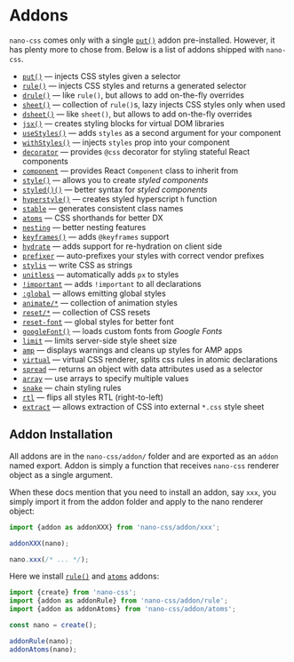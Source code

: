 # Addons

`nano-css` comes only with a single [`put()`](./put.md) addon pre-installed. However, it has
plenty more to chose from. Below is a list of addons shipped with `nano-css`.

- [`put()`](./put.md) &mdash; injects CSS styles given a selector
- [`rule()`](./rule.md) &mdash; injects CSS styles and returns a generated selector
- [`drule()`](./drule.md) &mdash; like `rule()`, but allows to add on-the-fly overrides
- [`sheet()`](./sheet.md) &mdash; collection of `rule()`s, lazy injects CSS styles only when used
- [`dsheet()`](./dsheet.md) &mdash; like `sheet()`, but allows to add on-the-fly overrides
- [`jsx()`](./jsx.md) &mdash; creates styling blocks for virtual DOM libraries
- [`useStyles()`](./useStyles.md) &mdash; adds `styles` as a second argument for your component
- [`withStyles()`](./withStyles.md) &mdash; injects `styles` prop into your component
- [`decorator`](./decorator.md) &mdash; provides `@css` decorator for styling stateful React components
- [`component`](./component.md) &mdash; provides React `Component` class to inherit from
- [`style()`](./style.md) &mdash; allows you to create *styled components*
- [`styled()()`](./styled.md) &mdash; better syntax for *styled components*
- [`hyperstyle()`](./hyperstyle.md) &mdash; creates styled hyperscript `h` function
- [`stable`](./stable.md) &mdash; generates consistent class names
- [`atoms`](./atoms.md) &mdash; CSS shorthands for better DX
- [`nesting`](./nesting.md) &mdash; better nesting features
- [`keyframes()`](./keyframes.md) &mdash; adds `@keyframes` support
- [`hydrate`](./hydrate.md) &mdash; adds support for re-hydration on client side
- [`prefixer`](./prefixer.md) &mdash; auto-prefixes your styles with correct vendor prefixes
- [`stylis`](./stylis.md) &mdash; write CSS as strings
- [`unitless`](./unitless.md) &mdash; automatically adds `px` to styles
- [`!important`](./important.md) &mdash; adds `!important` to all declarations
- [`:global`](./global.md) &mdash; allows emitting global styles
- [`animate/*`](./animations.md) &mdash; collection of animation styles
- [`reset/*`](./resets.md) &mdash; collection of CSS resets
- [`reset-font`](./reset-font.md) &mdash; global styles for better font
- [`googleFont()`](./googleFont.md) &mdash; loads custom fonts from *Google Fonts*
- [`limit`](./limit.md) &mdash; limits server-side style sheet size
- [`amp`](./amp.md) &mdash; displays warnings and cleans up styles for AMP apps
- [`virtual`](./virtual.md) &mdash; virtual CSS renderer, splits css rules in atomic declarations
- [`spread`](./spread.md) &mdash; returns an object with data attributes used as a selector
- [`array`](./array.md) &mdash; use arrays to specify multiple values
- [`snake`](./snake.md) &mdash; chain styling rules
- [`rtl`](./rtl.md) &mdash; flips all styles RTL (right-to-left)
- [`extract`](./extract.md) &mdash; allows extraction of CSS into external `*.css` style sheet

## Addon Installation

All addons are in the `nano-css/addon/` folder and are exported
as an `addon` named export. Addon is simply a function that receives `nano-css` renderer object
as a single argument.

When these docs mention that you need to install an addon, say `xxx`, you simply import it
from the addon folder and apply to the nano renderer object:

```js
import {addon as addonXXX} from 'nano-css/addon/xxx';

addonXXX(nano);

nano.xxx(/* ... */);
```

Here we install [`rule()`](./rule.md) and [`atoms`](./atoms.md) addons:

```js
import {create} from 'nano-css';
import {addon as addonRule} from 'nano-css/addon/rule';
import {addon as addonAtoms} from 'nano-css/addon/atoms';

const nano = create();

addonRule(nano);
addonAtoms(nano);
```
